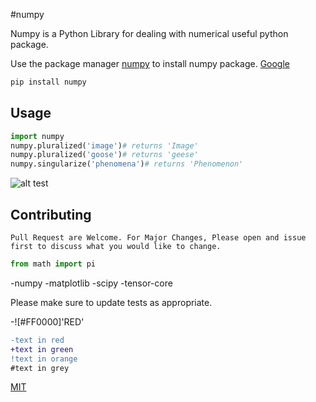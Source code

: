 #numpy


Numpy is a Python Library for dealing with numerical useful python package.


Use the package manager [numpy](https://pip.pypa.io/en/stable/) to install numpy package. [Google](google.com)


```bash
pip install numpy
```


## Usage

```python
import numpy
numpy.pluralized('image')# returns 'Image'
numpy.pluralized('goose')# returns 'geese'
numpy.singularize('phenomena')# returns 'Phenomenon'
```


![alt test](https://www.stellaandchewys.com/wp-content/uploads/maplechristmas.jpg)

## Contributing

```
Pull Request are Welcome. For Major Changes, Please open and issue first to discuss what you would like to change.
```
```python
from math import pi
```

-numpy
-matplotlib
-scipy
-tensor-core

Please make sure to update tests as appropriate.


-![#FF0000]'RED'

```diff
-text in red
+text in green
!text in orange
#text in grey
```


[MIT](https://choosealicense.com/licenses/mit/)
